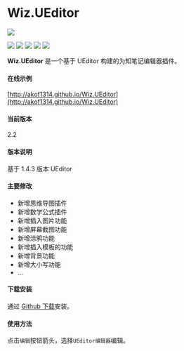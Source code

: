 # Wiz.UEditor

![](https://github.com/akof1314/Wiz.UEditor/raw/master/logo.png)

![](https://img.shields.io/github/stars/akof1314/Wiz.UEditor.svg) ![](https://img.shields.io/github/forks/akof1314/Wiz.UEditor.svg) ![](https://img.shields.io/github/tag/akof1314/Wiz.UEditor.svg) ![](https://img.shields.io/github/release/akof1314/Wiz.UEditor.svg) ![](https://img.shields.io/github/issues/akof1314/Wiz.UEditor.svg)

**Wiz.UEditor** 是一个基于 UEditor 构建的为知笔记编辑器插件。

#### 在线示例
[http://akof1314.github.io/Wiz.UEditor](http://akof1314.github.io/Wiz.UEditor)

#### 当前版本
2.2

#### 版本说明
基于 1.4.3 版本 UEditor

#### 主要修改
- 新增思维导图插件
- 新增数学公式插件
- 新增插入图片功能
- 新增屏幕截图功能
- 新增涂鸦功能
- 新增插入模板的功能
- 新增背景功能
- 新增大小写功能
- ...

#### 下载安装

通过 [Github 下载](https://github.com/akof1314/Wiz.UEditor/releases "Github 下载")安装。

#### 使用方法
点击`编辑`按钮箭头，选择`UEditor编辑器`编辑。
